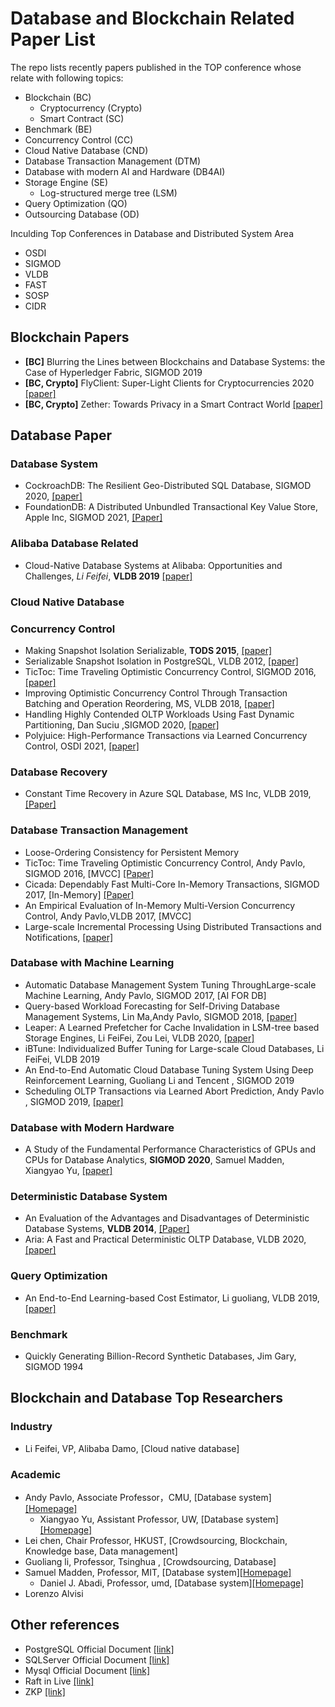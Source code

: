 # Database and Blockchain Related Paper List

The repo lists recently papers published in the TOP conference whose relate with following topics:

- Blockchain (BC)
  - Cryptocurrency (Crypto)
  - Smart Contract (SC)
- Benchmark (BE)
- Concurrency Control (CC)
- Cloud Native Database (CND)
- Database Transaction Management (DTM)
- Database with modern AI and Hardware (DB4AI)
- Storage Engine (SE)
  - Log-structured merge tree (LSM)
- Query Optimization (QO)
- Outsourcing Database (OD)

Inculding Top Conferences in Database and Distributed System Area

- OSDI
- SIGMOD
- VLDB
- FAST
- SOSP
- CIDR

## Blockchain Papers

- **[BC]** Blurring the Lines between Blockchains and Database Systems: the Case of Hyperledger Fabric, SIGMOD 2019
- **[BC, Crypto]** FlyClient: Super-Light Clients for Cryptocurrencies 2020 [[paper]](https://eprint.iacr.org/2019/226.pdf)
- **[BC, Crypto]** Zether: Towards Privacy in a Smart Contract World [[paper]](https://crypto.stanford.edu/~buenz/papers/zether.pdf)

## Database Paper

### Database System

- CockroachDB: The Resilient Geo-Distributed SQL Database, SIGMOD 2020, [[paper]](https://dl.acm.org/doi/pdf/10.1145/3318464.3386134)
- FoundationDB: A Distributed Unbundled Transactional Key Value Store, Apple Inc, SIGMOD 2021, [[Paper]](https://www.foundationdb.org/files/fdb-paper.pdf)

### Alibaba Database Related

- Cloud-Native Database Systems at Alibaba: Opportunities and Challenges, *Li Feifei*, **VLDB 2019** [[paper]](http://www.vldb.org/pvldb/vol12/p2263-li.pdf)

### Cloud Native Database

### Concurrency Control

- Making Snapshot Isolation Serializable, **TODS 2015**, [[paper]](http://www.cse.iitb.ac.in/infolab/Data/Courses/CS632/Papers/p492-fekete.pdf)
- Serializable Snapshot Isolation in PostgreSQL, VLDB 2012, [[paper]](https://drkp.net/papers/ssi-vldb12.pdf)
- TicToc: Time Traveling Optimistic Concurrency Control, SIGMOD 2016, [[paper]](https://people.csail.mit.edu/devadas/pubs/tictoc.pdf)
- Improving Optimistic Concurrency Control Through Transaction Batching and Operation Reordering, MS, VLDB 2018, [[paper]](http://www.vldb.org/pvldb/vol12/p169-ding.pdf)
- Handling Highly Contended OLTP Workloads Using Fast Dynamic Partitioning, Dan Suciu ,SIGMOD 2020, [[paper]](https://dl-acm-org.lib.ezproxy.ust.hk/doi/pdf/10.1145/3318464.3389764)
- Polyjuice: High-Performance Transactions via Learned Concurrency Control, OSDI 2021, [[paper]](https://arxiv.org/pdf/2105.10329.pdf)

### Database Recovery

- Constant Time Recovery in Azure SQL Database, MS Inc, VLDB 2019, [[Paper]](https://www.microsoft.com/en-us/research/uploads/prod/2019/06/p700-antonopoulos.pdf)

### Database Transaction Management

- Loose-Ordering Consistency for Persistent Memory
- TicToc: Time Traveling Optimistic Concurrency Control, Andy Pavlo, SIGMOD 2016, [MVCC] [[Paper]](https://people.csail.mit.edu/devadas/pubs/tictoc.pdf)
- Cicada: Dependably Fast Multi-Core In-Memory Transactions, SIGMOD 2017, [In-Memory] [[Paper]](https://15721.courses.cs.cmu.edu/spring2018/papers/06-mvcc2/lim-sigmod2017.pdf)
- An Empirical Evaluation of In-Memory Multi-Version Concurrency Control, Andy Pavlo,VLDB 2017, [MVCC]
- Large-scale Incremental Processing Using Distributed Transactions and Notifications, [[paper]](https://storage.googleapis.com/pub-tools-public-publication-data/pdf/36726.pdf)

### Database with Machine Learning

- Automatic Database Management System Tuning ThroughLarge-scale Machine Learning, Andy Pavlo, SIGMOD 2017, [AI FOR DB]
- Query-based Workload Forecasting for Self-Driving Database Management Systems, Lin Ma,Andy Pavlo, SIGMOD 2018, [[paper]](http://www.cs.cmu.edu/~malin199/publications/2018.forecasting.sigmod.pdf)
- Leaper: A Learned Prefetcher for Cache Invalidation in LSM-tree based Storage Engines, Li FeiFei, Zou Lei, VLDB 2020, [[paper]](http://www.vldb.org/pvldb/vol13/p1976-yang.pdf)
- iBTune: Individualized Buffer Tuning for Large-scale Cloud Databases, Li FeiFei, VLDB 2019
- An End-to-End Automatic Cloud Database Tuning System Using Deep Reinforcement Learning, Guoliang Li and Tencent , SIGMOD 2019
- Scheduling OLTP Transactions via Learned Abort Prediction, Andy Pavlo , SIGMOD 2019, [[paper]](https://db.cs.cmu.edu/papers/2019/a1-sheng.pdf)

### Database with Modern Hardware

- A Study of the Fundamental Performance Characteristics of GPUs and CPUs for Database Analytics, **SIGMOD 2020**, Samuel Madden, Xiangyao Yu, [[paper]](http://pages.cs.wisc.edu/~yxy/pubs/crystal.pdf)

### Deterministic Database System

- An Evaluation of the Advantages and Disadvantages of Deterministic Database Systems, **VLDB 2014**, [[Paper]](https://dl-acm-org.lib.ezproxy.ust.hk/doi/pdf/10.14778/2732951.2732955)
- Aria: A Fast and Practical Deterministic OLTP Database, VLDB 2020, [[paper]](http://www.vldb.org/pvldb/vol13/p2047-lu.pdf)

### Query Optimization

- An End-to-End Learning-based Cost Estimator, Li guoliang, VLDB 2019, [[paper]](https://15721.courses.cs.cmu.edu/spring2020/papers/22-costmodels/p307-sun.pdf)

### Benchmark

- Quickly Generating Billion-Record Synthetic Databases, Jim Gary, SIGMOD 1994

## Blockchain and Database Top Researchers

### Industry

- Li Feifei, VP, Alibaba Damo, [Cloud native database]

### Academic

- Andy Pavlo, Associate Professor，CMU, [Database system] [[Homepage]](http://www.cs.cmu.edu/~pavlo/)
  - Xiangyao Yu, Assistant Professor, UW, [Database system] [[Homepage]](http://pages.cs.wisc.edu/~yxy/)
- Lei chen, Chair Professor, HKUST, [Crowdsourcing, Blockchain, Knowledge base, Data management]
- Guoliang li, Professor, Tsinghua , [Crowdsourcing, Database]
- Samuel Madden, Professor, MIT, [Database system][[Homepage]](http://db.csail.mit.edu/madden/)
  - Daniel J. Abadi, Professor, umd, [Database system][[Homepage]](http://www.cs.umd.edu/~abadi/)
- Lorenzo Alvisi

## Other references

- PostgreSQL Official Document [[link]](https://www.postgresql.org/docs/13/transaction-iso.html)
- SQLServer Official Document [[link]](https://docs.microsoft.com/en-us/sql/connect/jdbc/understanding-isolation-levels?view=sql-server-ver15)
- Mysql Official Document [[link]](https://dev.mysql.com/doc/refman/8.0/en/innodb-transaction-isolation-levels.html)
- Raft in Live [[link]](http://thesecretlivesofdata.com/raft/)
- ZKP [[link]](http://www.zeroknowledgeblog.com/)